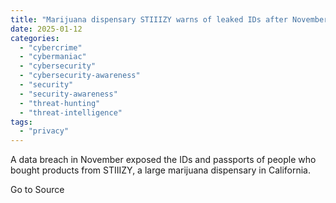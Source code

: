 ```yaml
---
title: "Marijuana dispensary STIIIZY warns of leaked IDs after November data breach"
date: 2025-01-12
categories: 
  - "cybercrime"
  - "cybermaniac"
  - "cybersecurity"
  - "cybersecurity-awareness"
  - "security"
  - "security-awareness"
  - "threat-hunting"
  - "threat-intelligence"
tags: 
  - "privacy"
---
```


A data breach in November exposed the IDs and passports of people who bought products from STIIIZY, a large marijuana dispensary in California.

Go to Source
